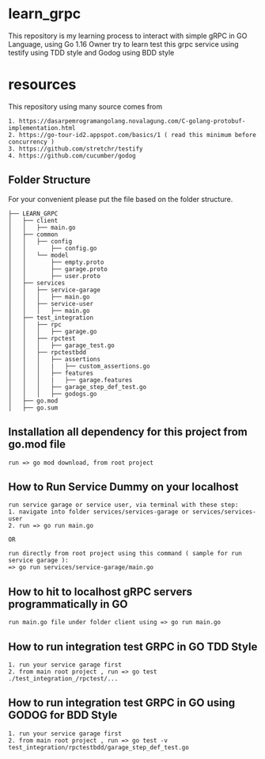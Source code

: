 # learn_grpc
This repository is my learning process to interact with simple gRPC in GO Language, using Go 1.16
Owner try to learn test this grpc service using testify using TDD style and Godog using BDD style

# resources
This repository using many source comes from 
```
1. https://dasarpemrogramangolang.novalagung.com/C-golang-protobuf-implementation.html
2. https://go-tour-id2.appspot.com/basics/1 ( read this minimum before concurrency )
3. https://github.com/stretchr/testify
4. https://github.com/cucumber/godog

```

## Folder Structure
For your convenient please put the file based on the folder structure.

```
├── LEARN_GRPC
│   ├── client
│   │   ├── main.go
│   ├── common
│   │   ├── config
│   │       ├── config.go
│   │   └── model
│   │       ├── empty.proto
│   │       ├── garage.proto
│   │       ├── user.proto
│   ├── services
│   │   ├── service-garage
│   │   │   ├── main.go
│   │   ├── service-user
│   │   │   ├── main.go
│   ├── test_integration
│   │   ├── rpc
│   │   │   ├── garage.go
│   │   ├── rpctest
│   │   │   ├── garage_test.go
│   │   ├── rpctestbdd
│   │   │   ├── assertions
│   │   │   |   ├── custom_assertions.go
│   │   │   ├── features
│   │   │   |   ├── garage.features
│   │   │   ├── garage_step_def_test.go
│   │   │   ├── godogs.go
│   ├── go.mod
│   ├── go.sum
```

## Installation all dependency for this project from go.mod file
```
run => go mod download, from root project
```

## How to Run Service Dummy on your localhost
```
run service garage or service user, via terminal with these step:
1. navigate into folder services/services-garage or services/services-user
2. run => go run main.go

OR

run directly from root project using this command ( sample for run service garage ):
=> go run services/service-garage/main.go
```

## How to hit to localhost gRPC servers programmatically in GO
```
run main.go file under folder client using => go run main.go
```

## How to run integration test GRPC in GO TDD Style
```
1. run your service garage first
2. from main root project , run => go test ./test_integration_/rpctest/... 
```

## How to run integration test GRPC in GO using GODOG for BDD Style
```
1. run your service garage first
2. from main root project , run => go test -v test_integration/rpctestbdd/garage_step_def_test.go
```

